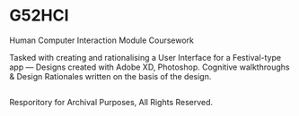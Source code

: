 # G52HCI
Human Computer Interaction Module Coursework

Tasked with creating and rationalising a User Interface for a Festival-type app — Designs created with Adobe XD, Photoshop. Cognitive walkthroughs & Design Rationales written on the basis of the design.

## 
Resporitory for Archival Purposes, All Rights Reserved.
